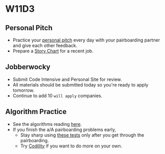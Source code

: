 # W11D3

## Personal Pitch
* Practice your [personal pitch][personal-pitch] every day with your pairboarding partner and give each other feedback.
* Prepare a [Story Chart][story-chart] for a recent job.

## Jobberwocky
* Submit Code Intensive and Personal Site for review.
* All materials should be submitted today so you're ready to apply tomorrow.
* Continue to add 10 `will apply` companies.

## Algorithm Practice
* See the algorithms reading [here][algorithms-curriculum].
* If you finish the a/A pairboarding problems early,
    * Stay sharp using [these tests][algo-specs] only after you get
      through the pairboarding.
    * Try [Codility][codility] if you want to do more on your own.


[algo-specs]: https://github.com/jaysonvirissimo/practice-thy-algorithms
[algorithms-curriculum]: https://github.com/appacademy/algorithms-curriculum
[codility]: https://codility.com/demo/train/
[personal-pitch]: ../self-presentation/personal-pitch.md
[story-chart]: https://docs.google.com/spreadsheets/d/1Gsip6LNvvVgu9Yp5hVm9i9fGl9DaNTFuYdJLWNY04Bs
